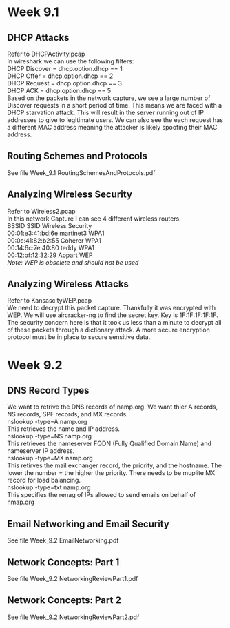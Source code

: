 # Week 9.1
## DHCP Attacks
Refer to DHCPActivity.pcap <br>
In wireshark we can use the following filters:<br>
DHCP Discover = dhcp.option.dhcp == 1<br>
DHCP Offer = dhcp.option.dhcp == 2<br>
DHCP Request = dhcp.option.dhcp == 3<br>
DHCP ACK = dhcp.option.dhcp == 5<br>
Based on the packets in the network capture, we see a large number of Discover requests in a short period of time. This means we are faced with a DHCP starvation attack. 
This will result in the server running out of IP addresses to give to legitimate users.
We can also see the each request has a different MAC address meaning the attacker is likely spoofing their MAC address.

## Routing Schemes and Protocols
See file Week_9.1 RoutingSchemesAndProtocols.pdf

## Analyzing Wireless Security
Refer to Wireless2.pcap <br>
In this network Capture I can see 4 different wireless routers.<br>
BSSID                     SSID          Wireless Security<br>
00:01:e3:41:bd:6e         martinet3     WPA1<br>
00:0c:41:82:b2:55         Coherer       WPA1<br>
00:14:6c:7e:40:80         teddy         WPA1<br>
00:12:bf:12:32:29         Appart        WEP<br>
*Note: WEP is obselete and should not be used*

## Analyzing Wireless Attacks
Refer to KansascityWEP.pcap <br>
We need to decrypt this packet capture. Thankfully it was encrypted with WEP. We will use aircracker-ng to find the secret key. Key is 1F:1F:1F:1F:1F.
The security concern here is that it took us less than a minute to decrypt all of these packets through a dictionary attack. A more secure encryption protocol must be in place to secure sensitive data.

# Week 9.2
## DNS Record Types
We want to retrive the DNS records of namp.org. We want thier A records, NS records, SPF records, and MX records. <br>
nslookup -type=A namp.org<br>
This retrieves the name and IP address.<br>
nslookup -type=NS namp.org<br>
This retrieves the nameserver FQDN (Fully Qualified Domain Name) and nameserver IP address.<br>
nslookup -type=MX namp.org<br>
This retirves the mail exchanger record, the priority, and the hostname. The lower the number = the higher the priority. There needs to be muplite MX record for load balancing.<br>
nslookup -type=txt namp.org<br>
This specifies the renag of IPs allowed to send emails on behalf of nmap.org<br>

## Email Networking and Email Security
See file Week_9.2 EmailNetworking.pdf
## Network Concepts: Part 1
See file Week_9.2 NetworkingReviewPart1.pdf
## Network Concepts: Part 2
See file Week_9.2 NetworkingReviewPart2.pdf
